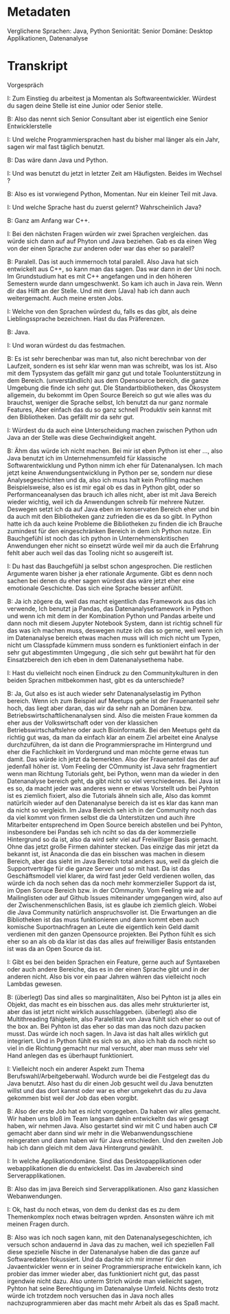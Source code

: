 # Metadaten
Verglichene Sprachen: Java, Python
Seniorität: Senior
Domäne: Desktop Applikationen, Datenanalyse 

# Transkript
Vorgespräch
 
I: Zum Einstieg  du arbeitest ja Momentan als Softwareentwickler. Würdest du sagen deine Stelle ist eine Junior oder Senior stelle. 


B: Also das nennt sich Senior Consultant aber ist eigentlich eine Senior Entwicklerstelle

I: Und welche Programmiersprachen hast du bisher mal länger als ein Jahr, sagen wir mal fast täglich benutzt.

B: Das wäre dann Java und Python.

I: Und was benutzt du jetzt in letzter Zeit am Häufigsten.  Beides im Wechsel ?

B: Also es ist vorwiegend Python, Momentan. Nur ein kleiner Teil mit Java.

I: Und welche Sprache hast du zuerst gelernt? Wahrscheinlich Java?

B: Ganz am Anfang war C++. 

I: Bei den nächsten Fragen würden wir zwei Sprachen vergleichen. das würde sich dann auf auf Phyton und Java beziehen. Gab es da einen Weg von der einen Sprache zur anderen oder war das eher so paralell?

B: Paralell. Das ist auch immernoch total paralell. Also Java hat sich entwickelt aus C++, so kann man das sagen. Das war dann in der Uni noch. Im Grundstudium hat es mit C++ angefangen und in den höheren Semestern wurde dann umgeschwenkt. So kam ich auch in Java rein. Wenn dir das Hilft an der Stelle. Und mit dem (Java) hab ich dann auch weitergemacht. Auch meine ersten Jobs.

I: Welche von den Sprachen würdest du, falls es das gibt, als deine Lieblingssprache bezeichnen. Hast du das Präferenzen. 

B: Java. 

I: Und woran würdest du das festmachen. 

B: Es ist sehr berechenbar was man tut, also nicht berechnbar von der Laufzeit, sondern es ist sehr klar wenn man was schreibt, was los ist. Also mit dem Typsystem das gefällt mir ganz gut und totale Toolunterstützung in dem Bereich. (unverständlich) aus dem Opensource bereich, die ganze Umgebung die finde ich sehr gut. DIe Standartbibliotheken, das Ökosystem allgemein, du bekommt im Open Source Bereich so gut wie alles was du brauchst, weniger die Sprache selbst, Ich benutzt da nur ganz normale Features, Aber einfach das du so ganz schnell Produktiv sein kannst mit den Bibliotheken. Das gefällt mir da sehr gut.

I: Würdest du da auch eine Unterscheidung machen zwischen Python udn Java an der Stelle was diese Gechwindigkeit angeht. 

B: Ähm das würde ich nicht machen. Bei mir ist eben Python ist eher ..., also Java benutzt ich im Unternehmensumfeld für klassische Softwarentwicklung und Python nimm ich eher für Datenanalysen. Ich mach jetzt keine Anwendungsentwicklung in Python per se, sondern nur diese Analysegeschichten und da, also ich muss halt kein Profiling machen Beispielsweise, also es ist mir egal ob es das in Python gibt, oder so Performanceanalysen das brauch ich alles nicht, aber ist mit Java Bereich wieder wichtig, weil ich da Anwendungen schreib für mehrere Nutzer. Deswegen setzt ich da auf Java eben im konservaten Bereich eher und bin da auch mit den Bibliotheken ganz zufrieden die es da so gibt. In Python hatte ich da auch keine Probleme die Bibliotheken zu finden die ich Brauche zumindest für den eingeschränken Bereich in dem ich Python nutze. Ein Bauchgefühl ist noch das ich python in Unternehmenskritischen Anwendungen eher nicht so einsetzt würde weil mir da auch die Erfahrung fehlt aber auch weil das das Tooling nicht so ausgereift ist. 

I: Du hast das Bauchgefühl ja selbst schon angesprochen. Die restlichen Argumente waren bisher ja eher rationale Argumente. Gibt es denn noch sachen bei denen du eher sagen würdest das wäre jetzt eher eine emotionale Geschichte. Das sich eine Sprache besser anfühlt.

B: Ja ich zögere da, weil das macht eigentlich das Framework aus das ich verwende, Ich benutzt ja Pandas, das Datenanalyseframework in Python und wenn ich mit dem in der Kombination Python und Pandas arbeite und dann noch mit diesem Jupyter Notebook System, dann ist richtig schnell für das was ich machen muss, deswegen nutze ich das so gerne, weil wenn ich im Datenanalyse bereich etwas machen muss will ich mich nicht um Typen, nicht um Classpfade kümmern muss sondern es funktioniert einfach in der sehr gut abgestimmten Umgegung , die sich sehr gut bewährt hat für den Einsatzbereich den ich eben in dem Datenanalysethema habe. 

I: Hast du vielleicht noch einen Eindruck zu den Communitykulturen in den beiden Sprachen mitbekommen hast, gibt es da unterschiede?


B: Ja, Gut also es ist auch wieder sehr Datenanalyselastig im Python bereich.  Wenn ich zum Beispiel auf Meetups gehe ist der Frauenanteil sehr hoch, das liegt aber daran, das wir da sehr nah an Domänen  bzw. Betriebswirtschaftlichenanalysen sind. Also die meisten Fraue kommen da eher aus der Volkswirtschaft oder  von der klassichen Betriebswirtschaftslehre oder auch Bioinformatik. Bei den Meetups geht da richtig gut was, da man da einfach klar an einem Ziel arbeitet eine Analyse durchzuführen, da ist dann die Programmiersprache im Hintergrund und eher die Fachlichkeit im Vordergrund und man möchte  gerne etwas tun damit. Das würde ich jetzt da bemerkten. Also der Frauenanteil das der auf jedenfall höher ist. Vom Feeling der COmmunity ist Java sehr fragmentiert wenn man Richtung Tutorials geht, bei Python, wenn man da wieder in den Datenanalyse bereich geht, da gibt nicht so viel verschiedenes. Bei Java ist es so, da macht jeder was anderes wenn er etwas Vorstellt udn bei Pyhton ist es ziemlich fixiert, also die Tutorials ähneln sich alle, Also das kommt natürlcih wieder auf den Datenanalyse bereich da ist es klar das kann man da nicht so vergleich. Im Java Bereich  seh ich in der Community noch das da viel kommt von firmen selbst die da Unterstützen und auch ihre Mitarbeiter entsprechend im Open Source bereich abstellen und bei Pyhton, insbesondere bei Pandas seh ich nciht so das da der kommerzielle Hintergrund so da ist, also da wird sehr viel auf Freiwilliger Basis gemacht. Ohne das jetzt große Firmen dahinter stecken. Das einzige das mir jetzt da bekannt ist, ist Anaconda die das ein bisschen was machen in diesem Bereich, aber das sieht im Java Bereich total anders aus, weil da gleich die Supportverträge für die ganze Server und so mit hast. Da ist das Geschäftsmodell viel klarer, da wird fast jeder Geld verdienen wollen, das würde ich da noch sehen das da noch mehr kommerzieller Support da ist, im Open Soruce Bereich bzw. in der COmmunity. Vom Feeling wie auf Mailinglisten oder auf Github Issues miteinander umgegangen wird, also auf der Zwischenmenschlichen Basis, ist es glaube ich ziemlich gleich. Wobei die Java Community  natürlich anspruchsvoller ist. Die Erwartungen an die Bibliotheken ist das muss funktionieren und dann kommt eben auch komische Suportnachfragen an Leute die eigentlich kein Geld damit verdienen mit den ganzen Opensource projekten. Bei Python fühlt es sich eher so an als ob da klar ist das das alles auf freiwilliger Basis entstanden ist was da an Open Source da ist. 

I: Gibt es bei den beiden Sprachen ein Feature, gerne auch auf Syntaxeben oder auch andere Bereiche, das es in der einen Sprache gibt und in der anderen nicht. Also bis vor ein paar Jahren währen das vielleicht noch Lambdas gewesen.

B: (überlegt) Das sind alles so marginalitäten, Also  bei Pyhton ist ja alles ein Objekt, das macht es ein bisschen aus. das alles mehr strukturierter ist, aber das ist jetzt nicht wirklich ausschlaggeben. (überlegt) also die Multithreading fähigkeitn, also Paralellität von Java fühlt sich eher so out of the box an. Bei Pyhton ist das eher so das man das noch dazu packen musst. Das würde ich noch sagen.  In Java ist das halt alles wirklich gut integriert. Und in Python fühlt es sich so an, also ich hab da noch nicht so viel in die Richtung gemacht nur mal versucht, aber man muss sehr viel Hand anlegen das es überhaupt funktioniert.

I: Vielleicht noch ein anderer Aspekt zum Thema Berufswahl/Arbeitgeberwahl. Wodurch wurde bei die Festgelegt das du Java benutzt. Also hast du dir einen Job gesucht weil du Java benutzten willst und das dort kannst oder war es eher umgekehrt das du zu Java gekommen bist weil der Job das eben vorgibt. 

B: Also der erste Job hat es nicht vorgegeben. Da haben wir alles gemacht. Wir haben uns bloß im Team langsam dahin entwickeltn das wir gesagt haben, wir nehmen Java. Also gestartet sind wir mit C und haben auch C# gemacht aber dann sind wir mehr in die Webanwendungsschiene reingeraten und dann haben wir für Java entschieden. Und den zweiten Job hab ich dann gleich mit dem Java Hintergrund gewählt.

I: In welche Applikationdomäne. Sind das Desktopapplikationen oder webapplikationen die du entwickelst. Das im Javabereich sind Serverapplikationen.

B: Also das im java Bereich sind Serverapplikationen. Also ganz klassichen Webanwendungen.

I: Ok, hast du noch etwas, von dem du denkst das es zu dem Themenkomplex noch etwas beitragen wprden. Ansonsten währe ich mit meinen Fragen durch.

B: Also was ich noch sagen kann, mit den Datenanalysegeschichten, ich versuch schon andauernd in Java das zu machen, weil ich speziellen Fall diese spezielle Nische in der Datenanalyse haben die das ganze auf Softwaredaten fokussiert. Und da dachte ich mir immer für den Javaentwickler wenn er in seiner Programmiersprache entwickeln kann, ich probier das immer wieder aber, das funktioniert nicht gut, das passt irgendwie nicht dazu. Also unterm Strich würde man vielleicht sagen, Pyhton hat seine Berechtigung im Datenanalyse Umfeld. Nichts desto trotz würde ich trotzdem noch versuchen das in Java noch alles nachzuprogrammieren aber das macht mehr Arbeit als das es Spaß macht. 